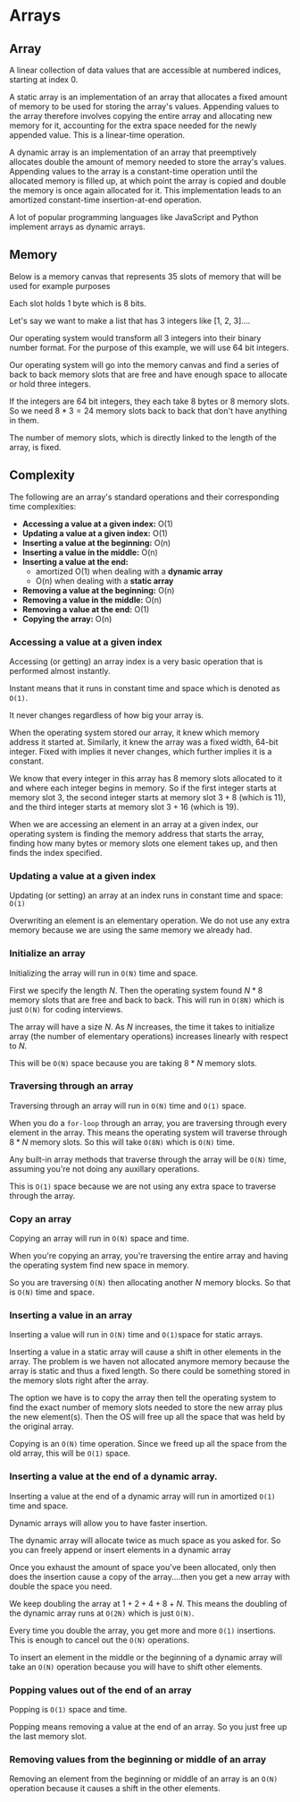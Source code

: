 # Arrays

## Array

A linear collection of data values that are accessible at numbered indices, starting at index 0.

A static array is an implementation of an array that allocates a fixed amount of memory to be used for storing the array's values. Appending values to the array therefore involves copying the entire array and allocating new memory for it, accounting for the extra space needed for the newly appended value. This is a linear-time operation.

A dynamic array is an implementation of an array that preemptively allocates double the amount of memory needed to store the array's values. Appending values to the array is a constant-time operation until the allocated memory is filled up, at which point the array is copied and double the memory is once again allocated for it. This implementation leads to an amortized constant-time insertion-at-end operation.

A lot of popular programming languages like JavaScript and Python implement arrays as dynamic arrays.

## Memory

Below is a memory canvas that represents 35 slots of memory that will be used for example purposes

Each slot holds 1 byte which is 8 bits. 

Let's say we want to make a list that has 3 integers like [1, 2, 3]....

Our operating system would transform all 3 integers into their binary number format. For the purpose of this example, we will use 64 bit integers. 

Our operating system will go into the memory canvas and find a series of back to back memory slots that are free and have enough space to allocate or hold three integers.

If the integers are 64 bit integers, they each take 8 bytes or 8 memory slots.  So we need $8 * 3 = 24$ memory slots back to back that don't have anything in them. 

The number of memory slots, which is directly linked to the length of the array, is fixed. 

## Complexity

The following are an array's standard operations and their corresponding time complexities:

- **Accessing a value at a given index:** O(1)
- **Updating a value at a given index:** O(1)
- **Inserting a value at the beginning:** O(n)
- **Inserting a value in the middle:** O(n)
- **Inserting a value at the end:**
  - amortized O(1) when dealing with a **dynamic array**
  - O(n) when dealing with a **static array**
- **Removing a value at the beginning:** O(n)
- **Removing a value in the middle:** O(n)
- **Removing a value at the end:** O(1)
- **Copying the array:** O(n)

### Accessing a value at a given index

Accessing (or getting) an array index is a very basic operation that is performed almost instantly. 

Instant means that it runs in constant time and space which is denoted as `O(1)`.

It never changes regardless of how big your array is. 

When the operating system stored our array, it knew which memory address it started at. Similarly, it knew the array was a fixed width, 64-bit integer. Fixed with implies it never changes, which further implies it is a constant.

We know that every integer in this array has 8 memory slots allocated to it and where each integer begins in memory. So if the first integer starts at memory slot 3, the second integer starts at memory slot $3 + 8$ (which is 11), and the third integer starts at memory slot $3 + 16$ (which is 19).

When we are accessing an element in an array at a given index, our operating system is finding the memory address that starts the array, finding how many bytes or memory slots one element takes up, and then finds the index specified. 

### Updating a value at a given index

Updating (or setting) an array at an index runs in constant time and space: `O(1)`

Overwriting an element is an elementary operation. We do not use any extra memory because we are using the same memory we already had. 

### Initialize an array

Initializing the array will run in `O(N)` time and space.

First we specify the length $N$. Then the operating system found $N * 8$ memory slots that are free and back to back. This will run in `O(8N)` which is just `O(N)` for coding interviews. 

The array will have a size $N$. As $N$ increases, the time it takes to initialize array (the number of elementary operations) increases linearly with respect to $N$.

This will be `O(N)` space because you are taking $8 * N$ memory slots. 

### Traversing through an array

Traversing through an array will run in `O(N)` time and `O(1)` space. 

When you do a `for-loop` through an array, you are traversing through every element in the array. This means the operating system will traverse through $8 * N$ memory slots. So this will take `O(8N)` which is `O(N)` time.

Any built-in array methods that traverse through the array will be `O(N)` time, assuming you're not doing any auxillary operations. 

This is `O(1)` space because we are not using any extra space to traverse through the array.

### Copy an array

Copying an array will run in `O(N)` space and time. 

When you're copying an array, you're traversing the entire array and having the operating system find new space in memory. 

So you are traversing `O(N)` then allocating another $N$ memory blocks. So that is `O(N)` time and space. 

### Inserting a value in an array 

Inserting a value will run in `O(N)` time and `O(1)`space for static arrays. 

Inserting a value in a static array will cause a shift in other elements in the array. The problem is we haven not allocated anymore memory because the array is static and thus a fixed length. So there could be something stored in the memory slots right after the array. 

The option we have is to copy the array then tell the operating system to find the exact number of memory slots needed to store the new array plus the new element(s). Then the OS will free up all the space that was held by the original array. 

Copying is an `O(N)` time operation. Since we freed up all the space from the old array, this will be `O(1)` space.

### Inserting a value at the end of a dynamic array. 

Inserting a value at the end of a dynamic array will run in amortized `O(1)` time and space. 

Dynamic arrays will allow you to have faster insertion.

The dynamic array will allocate twice as much space as you asked for. So you can freely append or insert elements in a dynamic array

Once you exhaust the amount of space you've been allocated, only then does the insertion cause a copy of the array....then you get a new array with double the space you need. 

We keep doubling the array at $1 + 2 + 4 + 8 + N$. This means the doubling of the dynamic array runs at `O(2N)` which is just `O(N)`.

Every time you double the array, you get more and more `O(1)` insertions. This is enough to cancel out the `O(N)` operations.

To insert an element in the middle or the beginning of a dynamic array will take an `O(N)` operation because you will have to shift other elements. 

### Popping values out of the end of an array

Popping is `O(1)` space and time. 

Popping means removing a value at the end of an array. So you just free up the last memory slot. 

### Removing values from the beginning or middle of an array

Removing an element from the beginning or middle of an array is an `O(N)` operation because it causes a shift in the other elements.